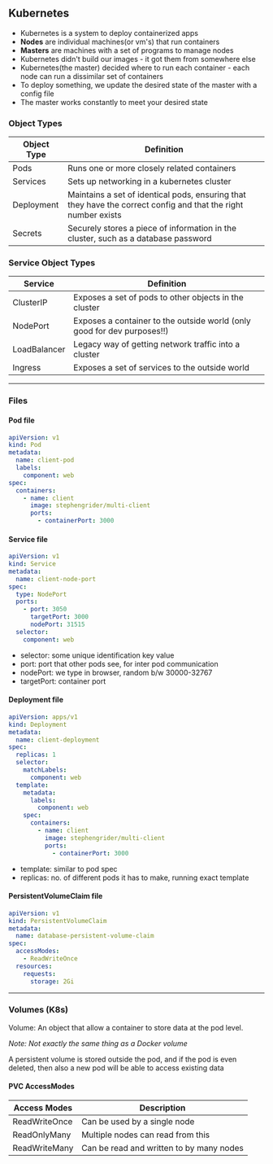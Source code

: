 ## Kubernetes

- Kubernetes is a system to deploy containerized apps
- **Nodes** are individual machines(or vm's) that run containers
- **Masters** are machines with a set of programs to manage nodes
- Kubernetes didn't build our images - it got them from somewhere else
- Kubernetes(the master) decided where to run each container - each node can run a dissimilar set of containers
- To deploy something, we update the desired state of the master with a config file
- The master works constantly to meet your desired state

### Object Types

| Object Type | Definition                                                                                                     |
|-------------|----------------------------------------------------------------------------------------------------------------|
| Pods        | Runs one or more closely related containers                                                                    |
| Services    | Sets up networking in a kubernetes cluster                                                                     |
| Deployment  | Maintains a set of identical pods, ensuring that they have the correct config and that the right number exists |
| Secrets     | Securely stores a piece of information in the cluster, such as a database password                             |

### Service Object Types

| Service      | Definition                                                              |
|--------------|-------------------------------------------------------------------------|
| ClusterIP    | Exposes a set of pods to other objects in the cluster                   |
| NodePort     | Exposes a container to the outside world (only good for dev purposes!!) |
| LoadBalancer | Legacy way of getting network traffic into a cluster                    |
| Ingress      | Exposes a set of services to the outside world                          |

---
### Files
#### Pod file
```yaml
apiVersion: v1
kind: Pod
metadata:
  name: client-pod
  labels:
    component: web
spec:
  containers:
    - name: client
      image: stephengrider/multi-client
      ports:
        - containerPort: 3000
```

#### Service file
```yaml
apiVersion: v1
kind: Service
metadata:
  name: client-node-port
spec:
  type: NodePort
  ports:
    - port: 3050
      targetPort: 3000
      nodePort: 31515
  selector:
    component: web
```
- selector: some unique identification key value 
- port: port that other pods see, for inter pod communication 
- nodePort: we type in browser, random b/w 30000-32767 
- targetPort: container port

#### Deployment file
```yaml
apiVersion: apps/v1
kind: Deployment
metadata:
  name: client-deployment
spec:
  replicas: 1
  selector:
    matchLabels:
      component: web
  template:
    metadata:
      labels:
        component: web
    spec:
      containers:
        - name: client
          image: stephengrider/multi-client
          ports:
            - containerPort: 3000
```
- template: similar to pod spec
- replicas: no. of different pods it has to make, running exact template

#### PersistentVolumeClaim file
```yaml
apiVersion: v1
kind: PersistentVolumeClaim
metadata:
  name: database-persistent-volume-claim
spec:
  accessModes:
    - ReadWriteOnce
  resources:
    requests:
      storage: 2Gi
```

---
### Volumes (K8s)

Volume: An object that allow a container to store data at the pod level.

_Note: Not exactly the same thing as a Docker volume_

A persistent volume is stored outside the pod, and if the pod is even deleted, then also a new pod will be able to access existing data

#### PVC AccessModes

| Access Modes  | Description                              |
|---------------|------------------------------------------|
| ReadWriteOnce | Can be used by a single node             |
| ReadOnlyMany  | Multiple nodes can read from this        |
| ReadWriteMany | Can be read and written to by many nodes |